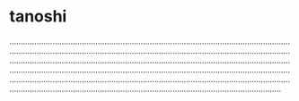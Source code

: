 # tanoshi
....................................................................................................................................................................................................................................................................................................................................................................................................................................................................................................................................................................................................................................................................................................................................................................